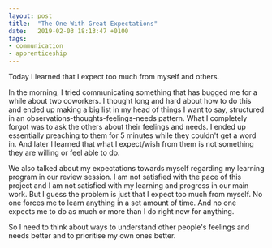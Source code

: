 ```yaml
---
layout: post
title:  "The One With Great Expectations"
date:   2019-02-03 18:13:47 +0100
tags: 
- communication
- apprenticeship
---
```


Today I learned that I expect too much from myself and others.

In the morning, I tried communicating something that has bugged me for a while about two coworkers. I thought long and hard about how to do this and ended up making a big list in my head of things I want to say, structured in an observations-thoughts-feelings-needs pattern. What I completely forgot was to ask the others about their feelings and needs. I ended up essentially preaching to them for 5 minutes while they couldn't get a word in. And later I learned that what I expect/wish from them is not something they are willing or feel able to do.

We also talked about my expectations towards myself regarding my learning program in our review session. I am not satisfied with the pace of this project and I am not satisfied with my learning and progress in our main work. But I guess the problem is just that I expect too much from myself. No one forces me to learn anything in a set amount of time. And no one expects me to do as much or more than I do right now for anything.

So I need to think about ways to understand other people's feelings and needs better and to prioritise my own ones better. 

